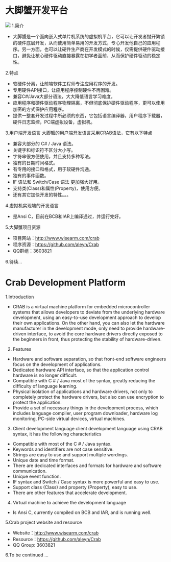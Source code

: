 大脚蟹开发平台
=============================
![](https://github.com/aleyn/Crab/blob/master/Crab.png?raw=true)
1.简介
- 大脚蟹是一个面向嵌入式单片机系统的虚拟机平台，它可以让开发者抛开繁锁的硬件底层开发，从而使用简单易用的开发方式，专心开发他自己的应用程序。另一方面，也可以让硬件生产商在开发模式的时候，仅需提供硬件驱动接口，避免让核心硬件驱动直接暴露在初学者面前，从而保护硬件驱动的稳定性。

2.特点
- 软硬件分离，让前端软件工程师专注应用程序的开发。
- 专用硬件API接口，让应用程序控制硬件不再困难。
- 兼容C#/Java大部分语法，大大降低语言学习难度。
- 应用程序和硬件驱动程序物理隔离，不但彻底保护硬件驱动程序，更可以使用加密的方式保护应用程序。
- 提供一整套开发过程中所必须的东西，它包括语言编译器，用户程序下载器，硬件日志监控，PC端虚拟设备，虚拟机。

3.用户端开发语言
  大脚蟹的用户端开发语言采用CRAB语法，它有以下特点
- 兼容大部分的 C# / Java 语法。
- 关键字和标识符不区分大小写。
- 字符串很方便使用，并且支持多种写法。
- 独有的日期时间格式。
- 有专用的接口和格式，用于软硬件沟通。
- 独有的事件函数。
- IF 语法和 Switch/Case 语法 更加强大好用。
- 支持类(Class)和属性(Property)，使用方便。
- 还有其它加快开发的特性。。。

4.虚拟机实现端的开发语言
- 是Ansi C，目前在BCB和IAR上编译通过，并运行完好。

5.大脚蟹项目资源
- 项目网站：http://www.wisearm.com/crab
- 程序资源：https://github.com/aleyn/Crab
- QQ群组：3603821

6.待续...

Crab Development Platform
=============================
1.Introduction
- CRAB is a virtual machine platform for embedded microcontroller systems that allows developers to deviate from the underlying hardware development,   using an easy-to-use development approach to develop their own applications.  On the other hand, you can also let the hardware manufacturer in the development mode, only need to provide hardware-driven interface,  to avoid the core hardware drivers directly exposed to the beginners in front, thus protecting the stability of hardware-driven.

2. Features
- Hardware and software separation, so that front-end software engineers focus on the development of applications.
- Dedicated hardware API interface, so that the application control hardware is no longer difficult.
- Compatible with C # / Java most of the syntax, greatly reducing the difficulty of language learning.
- Physical isolation of applications and hardware drivers, not only to completely protect the hardware drivers, but also can use encryption to protect the application.
- Provide a set of necessary things in the development process, which includes language compiler, user program downloader, hardware log monitoring, PC-side virtual devices, virtual machines.

3. Client development language
  client development language using CRAB syntax, it has the following characteristics
- Compatible with most of the C # / Java syntax.
- Keywords and identifiers are not case sensitive.
- Strings are easy to use and support multiple wordings.
- Unique date and time format.
- There are dedicated interfaces and formats for hardware and software communication.
- Unique event function.
- IF syntax and Switch / Case syntax is more powerful and easy to use.
- Support class (Class) and property (Property), easy to use.
- There are other features that accelerate development.

4. Virtual machine to achieve the development language
- Is Ansi C, currently compiled on BCB and IAR, and is running well.

5.Crab project website and resource
- Website：http://www.wisearm.com/crab
- Resource：https://github.com/aleyn/Crab
- QQ Group: 3603821

6.To be continued ...